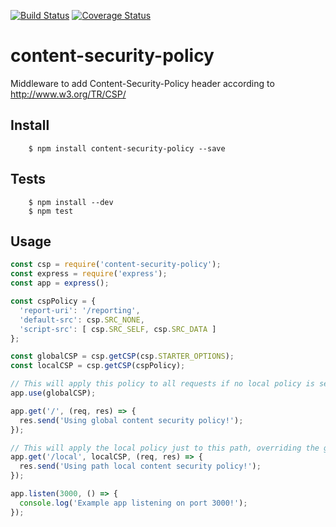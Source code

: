 [![Build Status](https://travis-ci.com/erdtman/content-security-policy.svg?branch=master)](https://travis-ci.com/erdtman/content-security-policy)
[![Coverage Status](https://coveralls.io/repos/github/erdtman/content-security-policy/badge.svg?branch=master)](https://coveralls.io/github/erdtman/content-security-policy?branch=master)
# content-security-policy
Middleware to add Content-Security-Policy header according to http://www.w3.org/TR/CSP/

## Install
```
    $ npm install content-security-policy --save
```
## Tests
```
    $ npm install --dev
    $ npm test
```
## Usage
```js
const csp = require('content-security-policy');
const express = require('express');
const app = express();

const cspPolicy = {
  'report-uri': '/reporting',
  'default-src': csp.SRC_NONE,
  'script-src': [ csp.SRC_SELF, csp.SRC_DATA ]
};

const globalCSP = csp.getCSP(csp.STARTER_OPTIONS);
const localCSP = csp.getCSP(cspPolicy);

// This will apply this policy to all requests if no local policy is set
app.use(globalCSP);

app.get('/', (req, res) => {
  res.send('Using global content security policy!');
});

// This will apply the local policy just to this path, overriding the globla policy
app.get('/local', localCSP, (req, res) => {
  res.send('Using path local content security policy!');
});

app.listen(3000, () => {
  console.log('Example app listening on port 3000!');
});

```
